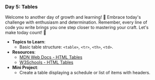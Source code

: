 ### **Day 5: Tables**

Welcome to another day of growth and learning! 🚀 Embrace today's challenge with enthusiasm and determination. Remember, every line of code you write brings you one step closer to mastering your craft. Let's make today count! 💪

- **Topics to Learn**:
  - Basic table structure: `<table>`, `<tr>`, `<th>`, `<td>`.
- **Resources**:
  - [MDN Web Docs - HTML Tables](https://developer.mozilla.org/en-US/docs/Web/HTML/Element/table)
  - [W3Schools - HTML Tables](https://www.w3schools.com/html/html_tables.asp)
- **Mini Project**:
  - Create a table displaying a schedule or list of items with headers.
